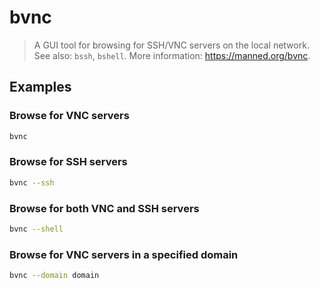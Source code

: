 # bvnc

> A GUI tool for browsing for SSH/VNC servers on the local network. See also: `bssh`, `bshell`. More information: <https://manned.org/bvnc>.

## Examples

### Browse for VNC servers

```bash
bvnc
```

### Browse for SSH servers

```bash
bvnc --ssh
```

### Browse for both VNC and SSH servers

```bash
bvnc --shell
```

### Browse for VNC servers in a specified domain

```bash
bvnc --domain domain
```
